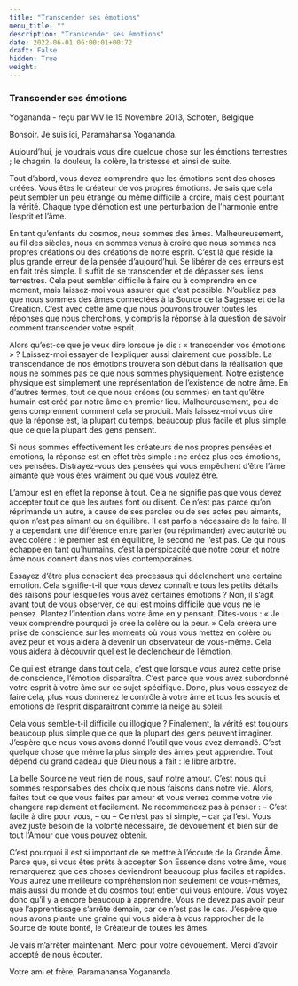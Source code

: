 ```yaml
---
title: "Transcender ses émotions"
menu_title: ""
description: "Transcender ses émotions"
date: 2022-06-01 06:00:01+00:72
draft: False
hidden: True
weight:
---
```

### Transcender ses émotions

Yogananda - reçu par WV le 15 Novembre 2013, Schoten, Belgique

Bonsoir. Je suis ici, Paramahansa Yogananda.

Aujourd’hui, je voudrais vous dire quelque chose sur les émotions terrestres ; le chagrin, la douleur, la colère, la tristesse et ainsi de suite.

Tout d’abord, vous devez comprendre que les émotions sont des choses créées. Vous êtes le créateur de vos propres émotions. Je sais que cela peut sembler un peu étrange ou même difficile à croire, mais c’est pourtant la vérité. Chaque type d’émotion est une perturbation de l’harmonie entre l’esprit et l’âme.

En tant qu’enfants du cosmos, nous sommes des âmes. Malheureusement, au fil des siècles, nous en sommes venus à croire que nous sommes nos propres créations ou des créations de notre esprit. C’est là que réside la plus grande erreur de la pensée d’aujourd’hui. Se libérer de ces erreurs est en fait très simple. Il suffit de se transcender et de dépasser ses liens terrestres. Cela peut sembler difficile à faire ou à comprendre en ce moment, mais laissez-moi vous assurer que c’est possible. N’oubliez pas que nous sommes des âmes connectées à la Source de la Sagesse et de la Création. C’est avec cette âme que nous pouvons trouver toutes les réponses que nous cherchons, y compris la réponse à la question de savoir comment transcender votre esprit.

Alors qu’est-ce que je veux dire lorsque je dis : « transcender vos émotions » ? Laissez-moi essayer de l’expliquer aussi clairement que possible. La transcendance de nos émotions trouvera son début dans la réalisation que nous ne sommes pas ce que nous sommes physiquement. Notre existence physique est simplement une représentation de l’existence de notre âme. En d’autres termes, tout ce que nous créons (ou sommes) en tant qu’être humain est créé par notre âme en premier lieu. Malheureusement, peu de gens comprennent comment cela se produit. Mais laissez-moi vous dire que la réponse est, la plupart du temps, beaucoup plus facile et plus simple que ce que la plupart des gens pensent.

Si nous sommes effectivement les créateurs de nos propres pensées et émotions, la réponse est en effet très simple : ne créez plus ces émotions, ces pensées. Distrayez-vous des pensées qui vous empêchent d’être l’âme aimante que vous êtes vraiment ou que vous voulez être.

L’amour est en effet la réponse à tout. Cela ne signifie pas que vous devez accepter tout ce que les autres font ou disent. Ce n’est pas parce qu’on réprimande un autre, à cause de ses paroles ou de ses actes peu aimants, qu’on n’est pas aimant ou en équilibre. Il est parfois nécessaire de le faire. Il y a cependant une différence entre parler (ou réprimander) avec autorité ou avec colère : le premier est en équilibre, le second ne l’est pas. Ce qui nous échappe en tant qu’humains, c’est la perspicacité que notre cœur et notre âme nous donnent dans nos vies contemporaines.

Essayez d’être plus conscient des processus qui déclenchent une certaine émotion. Cela signifie-t-il que vous devez connaître tous les petits détails des raisons pour lesquelles vous avez certaines émotions ? Non, il s’agit avant tout de vous observer, ce qui est moins difficile que vous ne le pensez. Plantez l’intention dans votre âme en y pensant. Dites-vous : « Je veux comprendre pourquoi je crée la colère ou la peur. » Cela créera une prise de conscience sur les moments où vous vous mettez en colère ou avez peur et vous aidera à devenir un observateur de vous-même. Cela vous aidera à découvrir quel est le déclencheur de l’émotion.

Ce qui est étrange dans tout cela, c’est que lorsque vous aurez cette prise de conscience, l’émotion disparaîtra. C’est parce que vous avez subordonné votre esprit à votre âme sur ce sujet spécifique. Donc, plus vous essayez de faire cela, plus vous donnerez le contrôle à votre âme et tous les soucis et émotions de l’esprit disparaîtront comme la neige au soleil.

Cela vous semble-t-il difficile ou illogique ? Finalement, la vérité est toujours beaucoup plus simple que ce que la plupart des gens peuvent imaginer. J’espère que nous vous avons donné l’outil que vous avez demandé. C’est quelque chose que même la plus simple des âmes peut apprendre. Tout dépend du grand cadeau que Dieu nous a fait : le libre arbitre.

La belle Source ne veut rien de nous, sauf notre amour. C’est nous qui sommes responsables des choix que nous faisons dans notre vie. Alors, faites tout ce que vous faites par amour et vous verrez comme votre vie changera rapidement et facilement. Ne recommencez pas à penser : – C’est facile à dire pour vous, – ou – Ce n’est pas si simple, – car ça l’est. Vous avez juste besoin de la volonté nécessaire, de dévouement et bien sûr de tout l’Amour que vous pouvez obtenir.

C’est pourquoi il est si important de se mettre à l’écoute de la Grande Âme. Parce que, si vous êtes prêts à accepter Son Essence dans votre âme, vous remarquerez que ces choses deviendront beaucoup plus faciles et rapides. Vous aurez une meilleure compréhension non seulement de vous-mêmes, mais aussi du monde et du cosmos tout entier qui vous entoure. Vous voyez donc qu’il y a encore beaucoup à apprendre. Vous ne devez pas avoir peur que l’apprentissage s’arrête demain, car ce n’est pas le cas. J’espère que nous avons planté une graine qui vous aidera à vous rapprocher de la Source de toute bonté, le Créateur de toutes les âmes.

Je vais m’arrêter maintenant. Merci pour votre dévouement. Merci d’avoir accepté de nous écouter.

Votre ami et frère, Paramahansa Yogananda.



